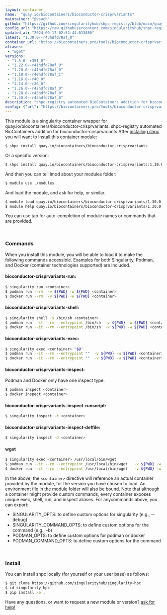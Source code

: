 ```yaml
---
layout: container
name:  "quay.io/biocontainers/bioconductor-crisprvariants"
maintainer: "@vsoch"
github: "https://github.com/singularityhub/shpc-registry/blob/main/quay.io/biocontainers/bioconductor-crisprvariants/container.yaml"
config_url: "https://raw.githubusercontent.com/singularityhub/shpc-registry/main/quay.io/biocontainers/bioconductor-crisprvariants/container.yaml"
updated_at: "2024-09-17 02:52:44.013880"
latest: "1.30.0--r43hdfd78af_0"
container_url: "https://biocontainers.pro/tools/bioconductor-crisprvariants"
aliases:
 - "wget"
versions:
 - "1.8.0--r351_0"
 - "1.22.0--r41hdfd78af_0"
 - "1.20.0--r41hdfd78af_0"
 - "1.18.0--r40hdfd78af_1"
 - "1.16.0--r40_0"
 - "1.14.0--r36_0"
 - "1.26.0--r42hdfd78af_0"
 - "1.28.0--r43hdfd78af_0"
 - "1.30.0--r43hdfd78af_0"
description: "shpc-registry automated BioContainers addition for bioconductor-crisprvariants"
config: {"url": "https://biocontainers.pro/tools/bioconductor-crisprvariants", "maintainer": "@vsoch", "description": "shpc-registry automated BioContainers addition for bioconductor-crisprvariants", "latest": {"1.30.0--r43hdfd78af_0": "sha256:17aaed2410fa5931a707fc2615b2bd3336e35a58d23a04ce2098160b5bea83ec"}, "tags": {"1.8.0--r351_0": "sha256:57d93e2b3196b6f7a6c735e66d7f3712faedba78f39de35d78129acbd074be87", "1.22.0--r41hdfd78af_0": "sha256:f94d00a99af7c1fd9df61122dd2533a5b4529f6af31ff684cea17497cca3b4af", "1.20.0--r41hdfd78af_0": "sha256:92fcb92c61e633bba3cec28a34364ff53967e8478c5c8d33d945f287dd162992", "1.18.0--r40hdfd78af_1": "sha256:477abec3a093da1a79c05f3fc52fcacebbace914c9ff21a54e409074e612f4bd", "1.16.0--r40_0": "sha256:b1950667ebf895c6ed415396cd2d5d1a5e0b4a1a4c6a9f77b03f6f38a513cbd9", "1.14.0--r36_0": "sha256:e09d390dbd0e132a9059843e768893cf3a05c2d5ab83d6c238cbcc069f9bb130", "1.26.0--r42hdfd78af_0": "sha256:d4b262dec283b2c470a6ee1e9b62a3ecbc289dd0aeed91bd8b0d884347b28083", "1.28.0--r43hdfd78af_0": "sha256:b4bd1d1a6a37c03f5e99aa578f1b7d2831b1d2d8445141edbfe8add19af631e4", "1.30.0--r43hdfd78af_0": "sha256:17aaed2410fa5931a707fc2615b2bd3336e35a58d23a04ce2098160b5bea83ec"}, "docker": "quay.io/biocontainers/bioconductor-crisprvariants", "aliases": {"wget": "/usr/local/bin/wget"}}
---
```


This module is a singularity container wrapper for quay.io/biocontainers/bioconductor-crisprvariants.
shpc-registry automated BioContainers addition for bioconductor-crisprvariants
After [installing shpc](#install) you will want to install this container module:


```bash
$ shpc install quay.io/biocontainers/bioconductor-crisprvariants
```

Or a specific version:

```bash
$ shpc install quay.io/biocontainers/bioconductor-crisprvariants:1.30.0--r43hdfd78af_0
```

And then you can tell lmod about your modules folder:

```bash
$ module use ./modules
```

And load the module, and ask for help, or similar.

```bash
$ module load quay.io/biocontainers/bioconductor-crisprvariants/1.30.0--r43hdfd78af_0
$ module help quay.io/biocontainers/bioconductor-crisprvariants/1.30.0--r43hdfd78af_0
```

You can use tab for auto-completion of module names or commands that are provided.

<br>

### Commands

When you install this module, you will be able to load it to make the following commands accessible.
Examples for both Singularity, Podman, and Docker (container technologies supported) are included.

#### bioconductor-crisprvariants-run:

```bash
$ singularity run <container>
$ podman run --rm  -v ${PWD} -w ${PWD} <container>
$ docker run --rm  -v ${PWD} -w ${PWD} <container>
```

#### bioconductor-crisprvariants-shell:

```bash
$ singularity shell -s /bin/sh <container>
$ podman run --it --rm --entrypoint /bin/sh  -v ${PWD} -w ${PWD} <container>
$ docker run --it --rm --entrypoint /bin/sh  -v ${PWD} -w ${PWD} <container>
```

#### bioconductor-crisprvariants-exec:

```bash
$ singularity exec <container> "$@"
$ podman run --it --rm --entrypoint ""  -v ${PWD} -w ${PWD} <container> "$@"
$ docker run --it --rm --entrypoint ""  -v ${PWD} -w ${PWD} <container> "$@"
```

#### bioconductor-crisprvariants-inspect:

Podman and Docker only have one inspect type.

```bash
$ podman inspect <container>
$ docker inspect <container>
```

#### bioconductor-crisprvariants-inspect-runscript:

```bash
$ singularity inspect -r <container>
```

#### bioconductor-crisprvariants-inspect-deffile:

```bash
$ singularity inspect -d <container>
```


#### wget

```bash
$ singularity exec <container> /usr/local/bin/wget
$ podman run --it --rm --entrypoint /usr/local/bin/wget   -v ${PWD} -w ${PWD} <container> -c " $@"
$ docker run --it --rm --entrypoint /usr/local/bin/wget   -v ${PWD} -w ${PWD} <container> -c " $@"
```



In the above, the `<container>` directive will reference an actual container provided
by the module, for the version you have chosen to load. An environment file in the
module folder will also be bound. Note that although a container
might provide custom commands, every container exposes unique exec, shell, run, and
inspect aliases. For anycommands above, you can export:

 - SINGULARITY_OPTS: to define custom options for singularity (e.g., --debug)
 - SINGULARITY_COMMAND_OPTS: to define custom options for the command (e.g., -b)
 - PODMAN_OPTS: to define custom options for podman or docker
 - PODMAN_COMMAND_OPTS: to define custom options for the command

<br>

### Install

You can install shpc locally (for yourself or your user base) as follows:

```bash
$ git clone https://github.com/singularityhub/singularity-hpc
$ cd singularity-hpc
$ pip install -e .
```

Have any questions, or want to request a new module or version? [ask for help!](https://github.com/singularityhub/singularity-hpc/issues)